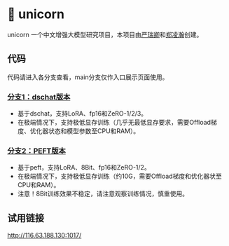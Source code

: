 # 🦄️ unicorn
unicorn 一个中文增强大模型研究项目，本项目由[严瑞卿](https://github.com/yrqUni)和[郑凌瀚](https://github.com/zlh1992)创建。

## 代码
代码请进入各分支查看，main分支仅作入口展示页面使用。
### [分支1：dschat版本](https://github.com/yrqUni/unicorn/tree/dschat)
+ 基于dschat，支持LoRA、fp16和ZeRO-1/2/3。
+ 在极端情况下，支持极低显存训练（几乎无最低显存要求，需要Offload梯度、优化器状态和模型参数至CPU和RAM）。
### [分支2：PEFT版本](https://github.com/yrqUni/unicorn/tree/peft)
+ 基于peft，支持LoRA、8Bit、fp16和ZeRO-1/2。
+ 在极端情况下，支持极低显存训练（约10G，需要Offload梯度和优化器状至CPU和RAM）。
+ 注意！8Bit训练效果不稳定，请注意观察训练情况，慎重使用。

## 试用链接
http://116.63.188.130:1017/
